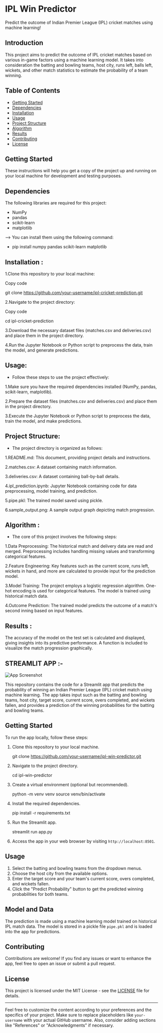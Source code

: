 # IPL Win Predictor

Predict the outcome of Indian Premier League (IPL) cricket matches using machine learning!

## Introduction

This project aims to predict the outcome of IPL cricket matches based on various in-game factors using a machine learning model. It takes into consideration the batting and bowling teams, host city, runs left, balls left, wickets, and other match statistics to estimate the probability of a team winning.

## Table of Contents

- [Getting Started](#getting-started)
- [Dependencies](#dependencies)
- [Installation](#installation)
- [Usage](#usage)
- [Project Structure](#projectstructure)
- [Algorithm](#algorithm)
- [Results](#results)
- [Contributing](#contributing)
- [License](#license)

## Getting Started

These instructions will help you get a copy of the project up and running on your local machine for development and testing purposes.


## Dependencies
The following libraries are required for this project:

* NumPy
* pandas
* scikit-learn
* matplotlib
  
--> You can install them using the following command:

* pip install numpy pandas scikit-learn matplotlib
  
 ## Installation :

1.Clone this repository to your local machine:

Copy code

git clone https://github.com/your-username/ipl-cricket-prediction.git

2.Navigate to the project directory:

Copy code

cd ipl-cricket-prediction

3.Download the necessary dataset files (matches.csv and deliveries.csv) and place them in the project directory.

4.Run the Jupyter Notebook or Python script to preprocess the data, train the model, and generate predictions.

## Usage: 

* Follow these steps to use the project effectively:

1.Make sure you have the required dependencies installed (NumPy, pandas, scikit-learn, matplotlib).

2.Prepare the dataset files (matches.csv and deliveries.csv) and place them in the project directory.

3.Execute the Jupyter Notebook or Python script to preprocess the data, train the model, and make predictions.

## Project Structure:

* The project directory is organized as follows:

1.README.md: This document, providing project details and instructions.

2.matches.csv: A dataset containing match information.

3.deliveries.csv: A dataset containing ball-by-ball details.

4.ipl_prediction.ipynb: Jupyter Notebook containing code for data preprocessing, model training, and prediction.

5.pipe.pkl: The trained model saved using pickle.

6.sample_output.png: A sample output graph depicting match progression.

## Algorithm :

* The core of this project involves the following steps:

1.Data Preprocessing: The historical match and delivery data are read and merged. Preprocessing includes handling missing values and transforming categorical features.

2.Feature Engineering: Key features such as the current score, runs left, wickets in hand, and more are calculated to provide input for the prediction model.

3.Model Training: The project employs a logistic regression algorithm. One-hot encoding is used for categorical features. The model is trained using historical match data.

4.Outcome Prediction: The trained model predicts the outcome of a match's second inning based on input features.

## Results :

The accuracy of the model on the test set is calculated and displayed, giving insights into its predictive performance. A function is included to visualize the match progression graphically.

## STREAMLIT APP :-

  ![App Screenshot](r"C:\Users\saura\Downloads\Movie_recommender_system-(UI)_2.png")


This repository contains the code for a Streamlit app that predicts the probability of winning an Indian Premier League (IPL) cricket match using machine learning. The app takes input such as the batting and bowling teams, host city, target score, current score, overs completed, and wickets fallen, and provides a prediction of the winning probabilities for the batting and bowling teams.

## Getting Started

To run the app locally, follow these steps:

1. Clone this repository to your local machine.
   
   
   git clone https://github.com/your-username/ipl-win-predictor.git
   

2. Navigate to the project directory.
   
   
   cd ipl-win-predictor
   

3. Create a virtual environment (optional but recommended).
   
   
   python -m venv venv
   source venv/bin/activate
   

4. Install the required dependencies.
   
   
   pip install -r requirements.txt
   

5. Run the Streamlit app.
   
   
   streamlit run app.py
   

6. Access the app in your web browser by visiting `http://localhost:8501`.

## Usage

1. Select the batting and bowling teams from the dropdown menus.
2. Choose the host city from the available options.
3. Enter the target score and your team's current score, overs completed, and wickets fallen.
4. Click the "Predict Probability" button to get the predicted winning probabilities for both teams.

## Model and Data

The prediction is made using a machine learning model trained on historical IPL match data. The model is stored in a pickle file `pipe.pkl` and is loaded into the app for predictions.

## Contributing

Contributions are welcome! If you find any issues or want to enhance the app, feel free to open an issue or submit a pull request.

## License

This project is licensed under the MIT License - see the [LICENSE](LICENSE) file for details.

---

Feel free to customize the content according to your preferences and the specifics of your project. Make sure to replace placeholders like `your-username` with your actual GitHub username. Also, consider adding sections like "References" or "Acknowledgments" if necessary.
